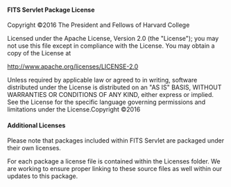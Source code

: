 #### FITS Servlet Package License
Copyright ©2016 The President and Fellows of Harvard College

Licensed under the Apache License, Version 2.0 (the "License"); you may not use this file except in compliance with the License. You may obtain a copy of the License at

http://www.apache.org/licenses/LICENSE-2.0

Unless required by applicable law or agreed to in writing, software distributed under the License is distributed on an "AS IS" BASIS, WITHOUT WARRANTIES OR CONDITIONS OF ANY KIND, either express or implied. See the License for the specific language governing permissions and limitations under the License.Copyright ©2016

#### Additional Licenses
Please note that packages included within FITS Servlet are packaged under their own licenses.

For each package a license file is contained within the Licenses folder.  We are working to ensure
proper linking to these source files as well within our updates to this package.
